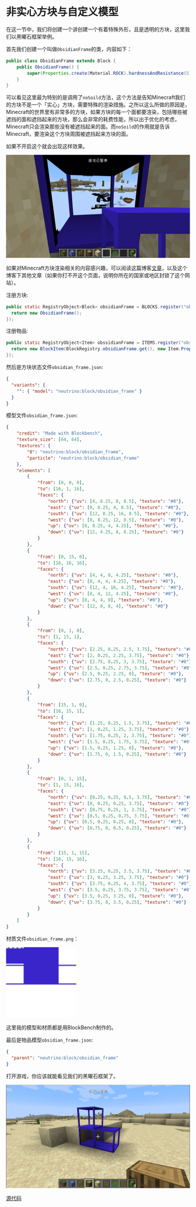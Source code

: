 # 非实心方块与自定义模型

在这一节中，我们将创建一个讲创建一个有着特殊外形，且是透明的方块，这里我们以黑曜石框架举例。

首先我们创建一个叫做`ObsidianFrame`的类，内容如下：

```java
public class ObsidianFrame extends Block {
    public ObsidianFrame() {
        super(Properties.create(Material.ROCK).hardnessAndResistance(5).notSolid());
    }
}
```

可以看见这里最为特别的是调用了`noSoild`方法，这个方法是告知Minecraft我们的方块不是一个「实心」方块，需要特殊的渲染措施。之所以这么所做的原因是，Minecraft的世界里有非常多的方块，如果方块的每一个面都要渲染，包括哪些被遮挡的面和遮挡起来的方块，那么会非常的耗费性能，所以出于优化的考虑，Minecraft只会渲染那些没有被遮挡起来的面。而`noSoild`的作用就是告诉Minecraft，要渲染这个方块周围被遮挡起来方块的面。

如果不开启这个就会出现这样效果。

![image-20200428204119348](nonesoildblock.assets/image-20200428204119348.png)

如果对Minecraft方块渲染相关的内容感兴趣，可以阅读这篇博客[文章](https://greyminecraftcoder.blogspot.com/2020/04/block-rendering-1144.html)，以及这个博客下其他文章（如果你打不开这个页面，说明你所在的国家或地区封锁了这个网站）。

注册方块:

```java
public static RegistryObject<Block> obsidianFrame = BLOCKS.register("obsidian_frame", () -> {
  return new ObsidianFrame();
});
```

注册物品:

```java
public static RegistryObject<Item> obssidianFrame = ITEMS.register("obsidian_frame", () -> {
  return new BlockItem(BlockRegistry.obsidianFrame.get(), new Item.Properties().group(ModGroup.itemGroup));
});
```



然后是方块状态文件`obsidian_frame.json`:

```json
{
  "variants": {
    "": { "model": "neutrino:block/obsidian_frame" }
  }
}
```

模型文件`obsidian_frame.json`:

```json
{
	"credit": "Made with Blockbench",
	"texture_size": [64, 64],
	"textures": {
		"0": "neutrino:block/obsidian_frame",
		"particle": "neutrino:block/obsidian_frame"
	},
	"elements": [
		{
			"from": [0, 0, 0],
			"to": [16, 1, 16],
			"faces": {
				"north": {"uv": [4, 8.25, 8, 8.5], "texture": "#0"},
				"east": {"uv": [0, 8.25, 4, 8.5], "texture": "#0"},
				"south": {"uv": [12, 8.25, 16, 8.5], "texture": "#0"},
				"west": {"uv": [8, 8.25, 12, 8.5], "texture": "#0"},
				"up": {"uv": [8, 8.25, 4, 4.25], "texture": "#0"},
				"down": {"uv": [12, 4.25, 8, 8.25], "texture": "#0"}
			}
		},
		{
			"from": [0, 15, 0],
			"to": [16, 16, 16],
			"faces": {
				"north": {"uv": [4, 4, 8, 4.25], "texture": "#0"},
				"east": {"uv": [0, 4, 4, 4.25], "texture": "#0"},
				"south": {"uv": [12, 4, 16, 4.25], "texture": "#0"},
				"west": {"uv": [8, 4, 12, 4.25], "texture": "#0"},
				"up": {"uv": [8, 4, 4, 0], "texture": "#0"},
				"down": {"uv": [12, 0, 8, 4], "texture": "#0"}
			}
		},
		{
			"from": [0, 1, 0],
			"to": [1, 15, 1],
			"faces": {
				"north": {"uv": [2.25, 0.25, 2.5, 3.75], "texture": "#0"},
				"east": {"uv": [2, 0.25, 2.25, 3.75], "texture": "#0"},
				"south": {"uv": [2.75, 0.25, 3, 3.75], "texture": "#0"},
				"west": {"uv": [2.5, 0.25, 2.75, 3.75], "texture": "#0"},
				"up": {"uv": [2.5, 0.25, 2.25, 0], "texture": "#0"},
				"down": {"uv": [2.75, 0, 2.5, 0.25], "texture": "#0"}
			}
		},
		{
			"from": [15, 1, 0],
			"to": [16, 15, 1],
			"faces": {
				"north": {"uv": [1.25, 0.25, 1.5, 3.75], "texture": "#0"},
				"east": {"uv": [1, 0.25, 1.25, 3.75], "texture": "#0"},
				"south": {"uv": [1.75, 0.25, 2, 3.75], "texture": "#0"},
				"west": {"uv": [1.5, 0.25, 1.75, 3.75], "texture": "#0"},
				"up": {"uv": [1.5, 0.25, 1.25, 0], "texture": "#0"},
				"down": {"uv": [1.75, 0, 1.5, 0.25], "texture": "#0"}
			}
		},
		{
			"from": [0, 1, 15],
			"to": [1, 15, 16],
			"faces": {
				"north": {"uv": [0.25, 0.25, 0.5, 3.75], "texture": "#0"},
				"east": {"uv": [0, 0.25, 0.25, 3.75], "texture": "#0"},
				"south": {"uv": [0.75, 0.25, 1, 3.75], "texture": "#0"},
				"west": {"uv": [0.5, 0.25, 0.75, 3.75], "texture": "#0"},
				"up": {"uv": [0.5, 0.25, 0.25, 0], "texture": "#0"},
				"down": {"uv": [0.75, 0, 0.5, 0.25], "texture": "#0"}
			}
		},
		{
			"from": [15, 1, 15],
			"to": [16, 15, 16],
			"faces": {
				"north": {"uv": [3.25, 0.25, 3.5, 3.75], "texture": "#0"},
				"east": {"uv": [3, 0.25, 3.25, 3.75], "texture": "#0"},
				"south": {"uv": [3.75, 0.25, 4, 3.75], "texture": "#0"},
				"west": {"uv": [3.5, 0.25, 3.75, 3.75], "texture": "#0"},
				"up": {"uv": [3.5, 0.25, 3.25, 0], "texture": "#0"},
				"down": {"uv": [3.75, 0, 3.5, 0.25], "texture": "#0"}
			}
		}
	]
}
```

材质文件`obsidian_frame.png`：

<img src="nonesoildblock.assets/obsidian_frame.png" alt="obsidian_frame" style="zoom:300%;" />

这里我的模型和材质都是用BlockBench制作的。

最后是物品模型`obsidian_frame.json`:

```json
{
  "parent": "neutrino:block/obsidian_frame"
}
```

打开游戏，你应该就能看见我们的黑曜石框架了。

![image-20200428205505602](nonesoildblock.assets/image-20200428205505602.png)

[源代码](https://github.com/FledgeXu/NeutrinoSourceCode/tree/master/src/main/java/com/tutorial/neutrino/nonesoildblock)

